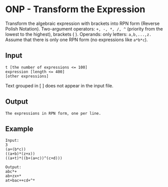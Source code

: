 # ONP - Transform the Expression
Transform the algebraic expression with brackets into RPN form (Reverse Polish Notation). 
Two-argument operators: `+, -, *, /, ^` (priority from the lowest to the highest), brackets ( ). 
Operands: only letters: `a,b,...,z.` Assume that there is only one RPN form (no expressions like `a*b*c`).

## Input
```
t [the number of expressions <= 100]
expression [length <= 400]
[other expressions]
```
Text grouped in [ ] does not appear in the input file.

## Output
```
The expressions in RPN form, one per line.
```

## Example
```
Input:
3
(a+(b*c))
((a+b)*(z+x))
((a+t)*((b+(a+c))^(c+d)))

Output:
abc*+
ab+zx+*
at+bac++cd+^*
```
